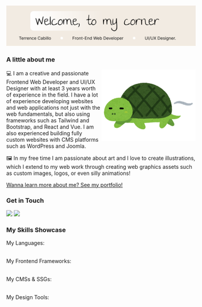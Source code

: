 <!-- image source: https://www.irasutoya.com/2017/03/blog-post_421.html -->
<img src="https://github.com/Trezzon/trezzon/blob/main/assets/banner.svg"/>

### A little about me

<img src="https://github.com/Trezzon/trezzon/blob/main/assets/turtle.png" style="width:250px" align="right"/>
<p>
  💻 I am a creative and passionate Frontend Web Developer and UI/UX Designer with at least 3 years worth of experience in the field. I have a lot of experience developing websites and web applications not just with the web fundamentals, but also using frameworks such as Tailwind and Bootstrap, and React and Vue. I am also experienced building fully custom websites with CMS platforms such as WordPress and Joomla. 
</p>
<p>
  🖼️ In my free time I am passionate about art and I love to create illustrations, which I extend to my web work through creating web graphics assets such as custom images, logos, or even silly animations!
</p>

<a href="https://terrencejcab.com">Wanna learn more about me? See my portfolio!</a> 

### Get in Touch

<a href="mailto:terrencejcab@gmail.com"><img src="https://img.shields.io/badge/Email_Me-EA4335?style=plastic&logo=gmail&logoColor=ffffff" /></a>
<a href="https://terrencejcab.com"><img src="https://img.shields.io/badge/See_My_Portfolio-21759B?style=plastic&logo=wordpress&logoColor=ffffff" /></a>

### My Skills Showcase

My Languages: <br>
![<html>](https://img.shields.io/badge/HTML5-E34F26?style=plastic&logo=html5&logoColor=ffffff)
![<css>](https://img.shields.io/badge/CSS3-1572B6?style=plastic&logo=css3&logoColor=ffffff)
![<sass>](https://img.shields.io/badge/Sass-CC6699?style=plastic&logo=sass&logoColor=ffffff)
![<javascript>](https://img.shields.io/badge/Javascript-F7DF1E?style=plastic&logo=javascript&logoColor=000000)
![<typescript>](https://img.shields.io/badge/Typescript-3178C6?style=plastic&logo=typescript&logoColor=ffffff)
![<php>](https://img.shields.io/badge/PHP-777BB4?style=plastic&logo=php&logoColor=ffffff)
![<mysql>](https://img.shields.io/badge/MySQL-4479A1?style=plastic&logo=mysql&logoColor=ffffff)
![<python>](https://img.shields.io/badge/Python-3776AB?style=plastic&logo=python&logoColor=ffff00)

My Frontend Frameworks: <br>
![<react>](https://img.shields.io/badge/React-61DAFB?style=plastic&logo=react&logoColor=000000)
![<next>](https://img.shields.io/badge/NextJS-000000?style=plastic&logo=nextdotjs&logoColor=ffffff)
![<vue>](https://img.shields.io/badge/VueJS-4FC08D?style=plastic&logo=vuedotjs&logoColor=000000)
![<nuxt>](https://img.shields.io/badge/NuxtJS-00DC82?style=plastic&logo=nuxtdotjs&logoColor=000000)
![<jquery>](https://img.shields.io/badge/jQuery-0769AD?style=plastic&logo=jquery&logoColor=ffffff)
![<tailwind>](https://img.shields.io/badge/TailwindCSS-06B6D4?style=plastic&logo=tailwindcss&logoColor=ffffff)
![<bootstrap>](https://img.shields.io/badge/Bootstrap-7952B3?style=plastic&logo=bootstrap&logoColor=ffffff)

My CMSs & SSGs: <br>
![<wordpress>](https://img.shields.io/badge/WordPress-21759B?style=plastic&logo=wordpress&logoColor=ffffff)
![<joomla>](https://img.shields.io/badge/Joomla-5091CD?style=plastic&logo=joomla&logoColor=ffffff)
![<astro>](https://img.shields.io/badge/Astro-BC52EE?style=plastic&logo=astro&logoColor=ffffff)
![<hugo>](https://img.shields.io/badge/Hugo-FF4088?style=plastic&logo=hugo&logoColor=ffffff)

My Design Tools: <br>
![<figma>](https://img.shields.io/badge/Figma-F24E1E?style=plastic&logo=figma&logoColor=ffffff)
![<inkscape>](https://img.shields.io/badge/Inkscape-000000?style=plastic&logo=inkscape&logoColor=ffffff)
![<photoshop>](https://img.shields.io/badge/Photoshop-31A8FF?style=plastic&logo=adobephotoshop&logoColor=ffffff)
![<photopea>](https://img.shields.io/badge/Photopea-18A497?style=plastic&logo=photopea&logoColor=ffffff)
![<illustrator>](https://img.shields.io/badge/Illustrator-FF9A00?style=plastic&logo=adobeillustrator&logoColor=ffffff)
![<krita>](https://img.shields.io/badge/Krita-3BABFF?style=plastic&logo=krita&logoColor=ffffff)
